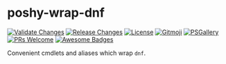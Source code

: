 # poshy-wrap-dnf

[![Validate Changes](https://github.com/pwshrc/poshy-wrap-dnf/actions/workflows/validate.yml/badge.svg)](https://github.com/pwshrc/poshy-wrap-dnf/actions/workflows/validate.yml)
[![Release Changes](https://github.com/pwshrc/poshy-wrap-dnf/actions/workflows/release.yml/badge.svg)](https://github.com/pwshrc/poshy-wrap-dnf/actions/workflows/release.yml)
[![License](https://img.shields.io/github/license/pwshrc/poshy-wrap-dnf)](./LICENSE.txt)
[![Gitmoji](https://img.shields.io/badge/gitmoji-%20😜%20😍-FFDD67.svg?style=flat-square)](https://gitmoji.carloscuesta.me/)
[![PSGallery](https://img.shields.io/powershellgallery/dt/poshy-wrap-dnf.svg)](https://www.powershellgallery.com/packages/poshy-wrap-dnf)
[![PRs Welcome](https://img.shields.io/badge/PRs-welcome-brightgreen.svg?style=flat-square)](http://makeapullrequest.com)
[![Awesome Badges](https://img.shields.io/badge/badges-awesome-green.svg)](https://github.com/Naereen/badges)

Convenient cmdlets and aliases which wrap `dnf`.

